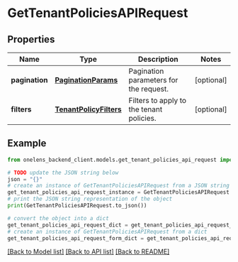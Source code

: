# GetTenantPoliciesAPIRequest


## Properties

Name | Type | Description | Notes
------------ | ------------- | ------------- | -------------
**pagination** | [**PaginationParams**](PaginationParams.md) | Pagination parameters for the request. | [optional] 
**filters** | [**TenantPolicyFilters**](TenantPolicyFilters.md) | Filters to apply to the tenant policies. | [optional] 

## Example

```python
from onelens_backend_client.models.get_tenant_policies_api_request import GetTenantPoliciesAPIRequest

# TODO update the JSON string below
json = "{}"
# create an instance of GetTenantPoliciesAPIRequest from a JSON string
get_tenant_policies_api_request_instance = GetTenantPoliciesAPIRequest.from_json(json)
# print the JSON string representation of the object
print(GetTenantPoliciesAPIRequest.to_json())

# convert the object into a dict
get_tenant_policies_api_request_dict = get_tenant_policies_api_request_instance.to_dict()
# create an instance of GetTenantPoliciesAPIRequest from a dict
get_tenant_policies_api_request_form_dict = get_tenant_policies_api_request.from_dict(get_tenant_policies_api_request_dict)
```
[[Back to Model list]](../README.md#documentation-for-models) [[Back to API list]](../README.md#documentation-for-api-endpoints) [[Back to README]](../README.md)



